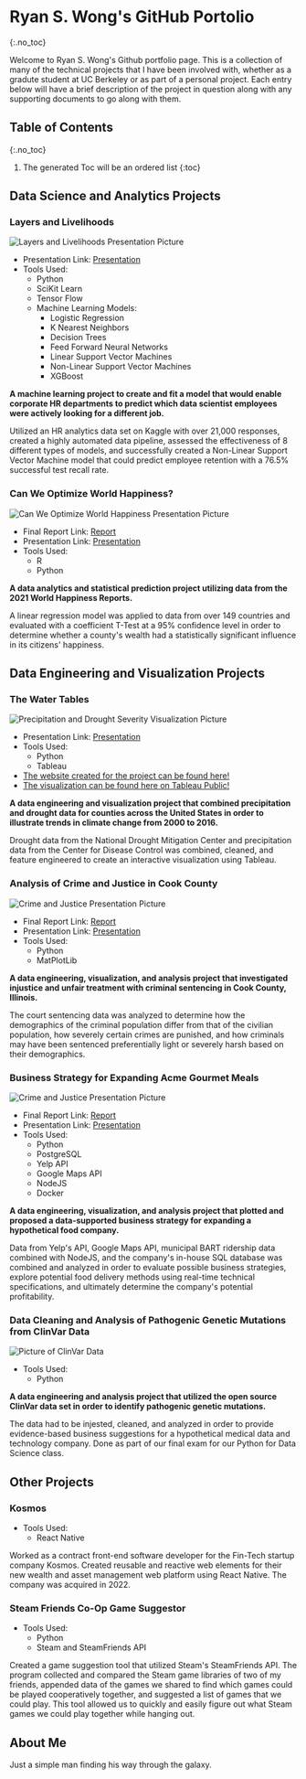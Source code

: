 # Ryan S. Wong's GitHub Portolio

{:.no_toc}

Welcome to Ryan S. Wong's Github portfolio page. This is a collection of many of the technical projects that I have been involved with, whether as a gradute student at UC Berkeley or as part of a personal project. Each entry below will have a brief description of the project in question along with any supporting documents to go along with them.

## Table of Contents

{:.no_toc}

1. The generated Toc will be an ordered list
{:toc}

## Data Science and Analytics Projects

### Layers and Livelihoods
![Layers and Livelihoods Presentation Picture](/images/layers-and-livelihoods-presentation.JPG)
- Presentation Link: [Presentation](/presentations/layers-and-livelihoods-presentation.pdf)
- Tools Used:
  - Python
  - SciKit Learn
  - Tensor Flow
  - Machine Learning Models:
    - Logistic Regression
    - K Nearest Neighbors
    - Decision Trees
    - Feed Forward Neural Networks
    - Linear Support Vector Machines
    - Non-Linear Support Vector Machines
    - XGBoost

**A machine learning project to create and fit a model that would enable corporate HR departments to predict which data scientist employees were actively looking for a different job.** 

Utilized an HR analytics data set on Kaggle with over 21,000 responses, created a highly automated data pipeline, assessed the effectiveness of 8 different types of models, and successfully created a Non-Linear Support Vector Machine model that could predict employee retention with a 76.5% successful test recall rate.

### Can We Optimize World Happiness?
![Can We Optimize World Happiness Presentation Picture](/images/can-we-optimize-happiness-presentation.JPG)
- Final Report Link: [Report](/reports/world-happiness-report.pdf)
- Presentation Link: [Presentation](/presentations/world-happiness-presentation.pdf)
- Tools Used:
  - R
  - Python

**A data analytics and statistical prediction project utilizing data from the 2021 World Happiness Reports.** 

A linear regression model was applied to data from over 149 countries and evaluated with a coefficient T-Test at a 95% confidence level in order to determine whether a county's wealth had a statistically significant influence in its citizens' happiness.

## Data Engineering and Visualization Projects

### The Water Tables
![Precipitation and Drought Severity Visualization Picture](/images/precipitation-and-drought-severity-pic.JPG)
- Presentation Link: [Presentation](/presentations/precipitation-and-drought-severity-presentation.pdf)
- Tools Used:
  - Python
  - Tableau
- [The website created for the project can be found here!](https://groups.ischool.berkeley.edu/the_water_tables/#)
- [The visualization can be found here on Tableau Public!](https://public.tableau.com/app/profile/ryan7300/viz/TableauBook1_v3/Dashboard5?)

**A data engineering and visualization project that combined precipitation and drought data for counties across the United States in order to illustrate trends in climate change from 2000 to 2016.** 

Drought data from the National Drought Mitigation Center and precipitation data from the Center for Disease Control was combined, cleaned, and feature engineered to create an interactive visualization using Tableau.


### Analysis of Crime and Justice in Cook County
![Crime and Justice Presentation Picture](/images/crime_and_justice_pic.JPG)
- Final Report Link: [Report](/reports/crime-and-justice-report.pdf)
- Presentation Link: [Presentation](/presentations/crime-and-justice-presentation.pdf)
- Tools Used:
  - Python
  - MatPlotLib

**A data engineering, visualization, and analysis project that investigated injustice and unfair treatment with criminal sentencing in Cook County, Illinois.** 

The court sentencing data was analyzed to determine how the demographics of the criminal population differ from that of the civilian population, how severely certain crimes are punished, and how criminals may have been sentenced preferentially light or severely harsh based on their demographics.

### Business Strategy for Expanding Acme Gourmet Meals
![Crime and Justice Presentation Picture](/images/expanding-agm-presentation.JPG)
- Final Report Link: [Report](https://github.com/ColStaR/ColStaR.github.io/blob/main/reports/expand-agm-report.ipynb)
- Presentation Link: [Presentation](/presentations/expanding-agm-presentation.pdf)
- Tools Used:
  - Python
  - PostgreSQL
  - Yelp API
  - Google Maps API
  - NodeJS
  - Docker

**A data engineering, visualization, and analysis project that plotted and proposed a data-supported business strategy for expanding a hypothetical food company.** 

Data from Yelp's API, Google Maps API, municipal BART ridership data combined with NodeJS, and the company's in-house SQL database was combined and analyzed in order to evaluate possible business strategies, explore potential food delivery methods using real-time technical specifications, and ultimately determine the company's potential profitability.

### Data Cleaning and Analysis of Pathogenic Genetic Mutations from ClinVar Data
![Picture of ClinVar Data](/images/pathogenic-clinvar-picture.JPG)
- Tools Used:
  - Python

**A data engineering and analysis project that utilized the open source ClinVar data set in order to identify pathogenic genetic mutations.** 

The data had to be injested, cleaned, and analyzed in order to provide evidence-based business suggestions for a hypothetical medical data and technology company. Done as part of our final exam for our Python for Data Science class.

## Other Projects

### Kosmos 
- Tools Used:
  - React Native

Worked as a contract front-end software developer for the Fin-Tech startup company Kosmos. Created reusable and reactive web elements for their new wealth and asset management web platform using React Native. The company was acquired in 2022.

### Steam Friends Co-Op Game Suggestor
- Tools Used:
  - Python
  - Steam and SteamFriends API

Created a game suggestion tool that utilized Steam's SteamFriends API. The program collected and compared the Steam game libraries of two of my friends, appended data of the games we shared to find which games could be played cooperatively together, and suggested a list of games that we could play. This tool allowed us to quickly and easily figure out what Steam games we could play together while hanging out.

## About Me
Just a simple man finding his way through the galaxy.